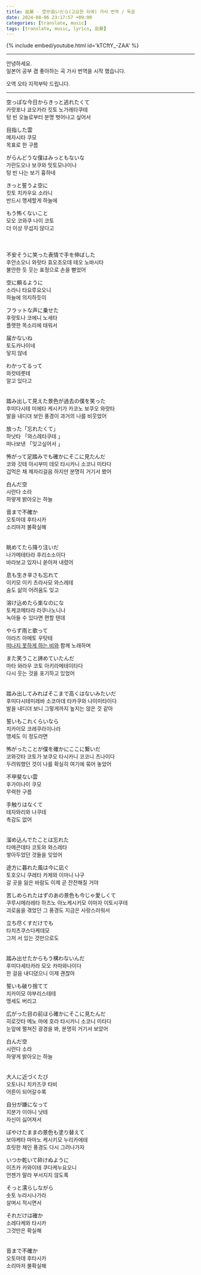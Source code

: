 ```yaml
---
title: 凪葵 - 空が凪いだら(고요한 뒤에) 가사 번역 / 독음
date: 2024-08-06 23:17:57 +09:00
categories: [translate, music]
tags: [translate, music, lyrics, 凪葵]
---
```


{% include embed/youtube.html id='kTCftY_-ZAA' %}

---

안녕하세요.  
일본어 공부 겸 좋아하는 곡 가사 번역을 시작 했습니다.

오역 오타 지적부탁 드립니다.

---

空っぽな今日からきっと逃れたくて  
카랏포나 쿄오카라 킷토 노가레타쿠테  
텅 빈 오늘로부터 분명 벗어나고 싶어서

目指した雲  
메자시타 쿠모  
목표로 한 구름

がらんどうな僕はみっともないな  
가란도오나 보쿠와 밋토모나이나  
텅 빈 나는 보기 흉하네

きっと誓うよ空に  
킷토 치카우요 소라니  
반드시 맹세할게 하늘에

もう怖くないこと  
모오 코와쿠 나이 코토  
더 이상 무섭지 않다고  
\
\
\
不安そうに笑った表情で手を伸ばした  
후안소오니 와랏타 효오조오데 테오 노바시타  
불안한 듯 웃는 표정으로 손을 뻗었어

空に頼るように  
소라니 타요루요오니  
하늘에 의지하듯이

フラットな声に乗せた  
후랏토나 코에니 노세타  
플랫한 목소리에 태워서

届かないね  
토도카나이네  
닿지 않네

わかってるって  
와캇테룻테  
알고 있다고
\
\
\
踏み出して見えた景色が過去の僕を笑った  
후미다시테 미에타 케시키가 카코노 보쿠오 와랏타  
발을 내디뎌 보인 풍경이 과거의 나를 비웃었어

放った「忘れたくて」  
하낫타 「와스레타쿠테 」  
떠나보낸 「잊고싶어서 」

怖がって足踏みでも確かにそこに見たんだ  
코와 갓테 아시부미 데모 타시카니 소코니 미타다  
겁먹은 채 제자리걸음 하지만 분명히 거기서 봤어

白んだ空  
시란다 소라  
하얗게 밝아오는 하늘

音まで不確か  
오토마데 후타시카  
소리마저 불확실해
\
\
\
眺めてたら降り注いだ  
나가메테타라 후리소소이다  
바라보고 있자니 쏟아져 내렸어

息も生き辛さも忘れて  
이키모 이키 츠라사모 와스레테  
숨도 삶의 어려움도 잊고

溶け込めたら楽なのにな  
토케코메타라 라쿠나노니나  
녹아들 수 있다면 편할 텐데

やらず雨と歌って  
야라즈 아메토 우탓테  
[떠나지 못하게 하는 비와](https://kotobank.jp/word/%E4%B8%8D%E9%81%A3%E3%81%AE%E9%9B%A8-2089759) 함께 노래하며

また笑うこと諦めていたんだ  
마타 와라우 코토 아키라메테이타다  
다시 웃는 것을 포기하고 있었어
\
\
\
踏み出してみればそこまで高くはないみたいだ  
후미다시테미레바 소코마데 타카쿠와 나이미타이다  
발을 내디뎌 보니 그렇게까지 높지는 않은 것 같아

誓いもこれくらいなら  
치카이모 코레쿠라이나라  
맹세도 이 정도라면

怖がったことが僕を確かにここに繋いだ  
코와갓타 코토가 보쿠오 타시카니 코코니 츠나이다  
두려워했던 것이 나를 확실히 여기에 묶어 놓았어

不甲斐ない雲  
후가이나이 쿠모  
무력한 구름

手触りはなくて  
테자와리와 나쿠테  
촉감도 없어
\
\
\
溜め込んでたことは忘れた  
타메콘데타 코토와 와스레타  
쌓아두었던 것들을 잊었어

途方に暮れた風は今に凪ぐ  
토호오니 쿠레타 카제와 이마니 나구  
갈 곳을 잃은 바람도 이제 곧 잔잔해질 거야

苦しめられたはずのあの景色も今じゃ愛しくて  
쿠루시메라레타 하즈노 아노케시키모 이마자 이토시쿠테  
괴로움을 겪었던 그 풍경도 지금은 사랑스러워서

立ち尽くすだけでも  
타치츠쿠스다케데모  
그저 서 있는 것만으로도
\
\
\
踏み出せたからもう構わないんだ  
후미다세타카라 모오 카마와나이다  
한 걸음 내디뎠으니 이제 괜찮아

誓いも破り捨てて  
치카이모 야부리스테테  
맹세도 버리고

広がった目の前ほら確かにそこに見たんだ  
히로갓타 메노 마에 호라 타시카니 소코니 미타다  
눈앞에 펼쳐진 광경을 봐, 분명히 거기서 보았어

白んだ空  
시란다 소라  
하얗게 밝아오는 하늘
\
\
\
大人に近づくたび  
오토나니 치카즈쿠 타비  
어른이 되어갈수록

自分が嫌になって  
지분가 이야니 낫테  
자신이 싫어져서

ぼやけたままの景色も塗り替えて  
보야케타 마마노 케시키모 누리카에테  
흐릿한 채인 풍경도 다시 그려나가자

いつか乾いて砕けぬように  
이츠카 카와이테 쿠다케누요오니  
언젠가 말라 부서지지 않도록

そっと濡らしながら  
솟토 누라시나가라  
살며시 적시면서

それだけは確か  
소레다케와 타시카  
그것만은 확실해
\
\
\
音まで不確か  
오토마데 후타시카  
소리마저 불확실해
